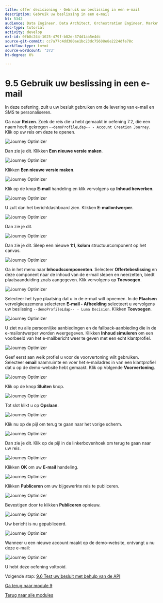 ```yaml
---
title: offer decisioning - Gebruik uw beslissing in een e-mail
description: Gebruik uw beslissing in een e-mail
kt: 5342
audience: Data Engineer, Data Architect, Orchestration Engineer, Marketer
doc-type: tutorial
activity: develop
exl-id: 0fb8c244-1025-479f-b82e-374d1aa5e4dc
source-git-commit: cc7a77c4dd380ae1bc23dc75608e8e2224dfe78c
workflow-type: tm+mt
source-wordcount: '373'
ht-degree: 0%

---
```


# 9.5 Gebruik uw beslissing in een e-mail

In deze oefening, zult u uw besluit gebruiken om de levering van e-mail en SMS te personaliseren.

Ga naar **Reizen**. Zoek de reis die u hebt gemaakt in oefening 7.2, die een naam heeft gekregen `--demoProfileLdap-- - Account Creation Journey`. Klik op uw reis om deze te openen.

![Journey Optimizer](./images/emailoffer1.png)

Dan zie je dit. Klikken **Een nieuwe versie maken**.

![Journey Optimizer](./images/journey1.png)

Klikken **Een nieuwe versie maken**.

![Journey Optimizer](./images/journey2.png)

Klik op de knop **E-mail** handeling en klik vervolgens op **Inhoud bewerken**.

![Journey Optimizer](./images/journey3.png)

U zult dan het berichtdashboard zien. Klikken **E-mailontwerper**.

![Journey Optimizer](./images/emailoffer2.png)

Dan zie je dit.

![Journey Optimizer](./images/emailoffer5.png)

Dan zie je dit. Sleep een nieuwe **1:1, kolom** structuurcomponent op het canvas.

![Journey Optimizer](./images/emailoffer6.png)

Ga in het menu naar **Inhoudscomponenten**. Selecteer **Offertebeslissing** en deze component naar de inhoud van de e-mail slepen en neerzetten, biedt plaatsaanduiding zoals aangegeven. Klik vervolgens op **Toevoegen**.

![Journey Optimizer](./images/emailoffer7.png)

Selecteer het type plaatsing dat u in de e-mail wilt opnemen. In de **Plaatsen** vervolgkeuzemenu selecteren **E-mail - Afbeelding** selecteert u vervolgens uw beslissing `--demoProfileLdap-- - Luma Decision`. Klikken **Toevoegen**.

![Journey Optimizer](./images/emailoffer8.png)

U ziet nu alle persoonlijke aanbiedingen en de fallback-aanbieding die in de e-mailontwerper worden weergegeven. Klikken  **Inhoud simuleren** om een voorbeeld van het e-mailbericht weer te geven met een echt klantprofiel.

![Journey Optimizer](./images/emailoffer9.png)

Geef eerst aan welk profiel u voor de voorvertoning wilt gebruiken. Selecteer **email** naamruimte en voer het e-mailadres in van een klantprofiel dat u op de demo-website hebt gemaakt. Klik op Volgende **Voorvertoning**.

![Journey Optimizer](./images/emailoffer10.png)

Klik op de knop **Sluiten** knop.

![Journey Optimizer](./images/emailoffer11.png)

Tot slot klikt u op **Opslaan**.

![Journey Optimizer](./images/emailoffer12.png)

Klik nu op de pijl om terug te gaan naar het vorige scherm.

![Journey Optimizer](./images/emailoffer13.png)

Dan zie je dit. Klik op de pijl in de linkerbovenhoek om terug te gaan naar uw reis.

![Journey Optimizer](./images/emailoffer14.png)

Klikken **OK** om uw **E-mail** handeling.

![Journey Optimizer](./images/emailoffer14a.png)

Klikken **Publiceren** om uw bijgewerkte reis te publiceren.

![Journey Optimizer](./images/emailoffer14b.png)

Bevestigen door te klikken **Publiceren** opnieuw.

![Journey Optimizer](./images/emailoffer15.png)

Uw bericht is nu gepubliceerd.

![Journey Optimizer](./images/emailoffer16.png)

Wanneer u een nieuwe account maakt op de demo-website, ontvangt u nu deze e-mail:

![Journey Optimizer](./images/emailoffer17.png)

U hebt deze oefening voltooid.

Volgende stap: [9.6 Test uw besluit met behulp van de API](./ex6.md)

[Ga terug naar module 9](./offer-decisioning.md)

[Terug naar alle modules](./../../overview.md)
